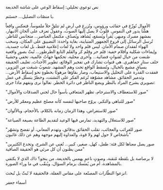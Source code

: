 <p/>نص توعوي تحليلي: إسقاط الوعي على شاشة الخديعة

يا منصّات التضليل... خسئتم.

الأموال تُوزّع في حقائب ورؤوس، وتُزرع في أرضٍ لم تتلقَّ حلاً ملموساً، فتعكس واقعاً هشًّا يدور في النفوس.
قلوبٌ لا يصل إليها الصوت، وعقولٌ تعزف على ألحانِ الانبهار،
بمشهدٍ مفبرك ومبهِر، يُقرأ ويُسمَع، يُشاهد ويُصدّق، مكتمل العناصر... متجانس للناظر.
تُرسل الرسائل إلى فروع الجمهور المتباينة، بغاية واحدة: التضييق على المكان، وسحب الهواء لفقدان صمام الأمان.
ليس قلم واحد ولا لغات إعلامية فقط، بل لغات جسدية، وإيماءات شكلية وأقلام خفية: قلم حر وقلم كر والقلم التابع الطرطور... تُبثّ بصورٍ واقعية صُنعت من خيال لقنواتٍ فضائية... وأخرى محلية، تحكمها جهاتٌ عالمية، تخفي وحشيةً خلف ستارٍ جماهيري.
هي قنوات تشارك في تفجير الوقائع، تطوير الأحداث، تغليف الحقيقة بسياقٍ مشبع بالخيال، وتُسقط الواقع تحت وهم المشهد.
شعوبٌ شبعَت من التزوير، ففقدت القدرة على التحليل والاستيعاب، وصار بقاؤها مرهونًا بخطوةٍ نحو إسقاط الأرض... وتدمير الحقائق.
مشاهد مشوّهة تُرغم الفكر على التشتت، وخطرٌ يتسلّل في عمل تصويري يشرح المراد بالنظر ويضع الناظر في دائرة الخطر. تعالوا نرى ونفهم ماذا جرى:

"صور للاستعطاف والاسترحام، تظهر المتعافي بأسوأ حال لجني الصدقات والأموال"

 "صور للتباهي والتكبر، يروّج صاحبها لنفسه كأنه مصلح عظيم ومعمّر للأرض"

"صور للاستعراض، وهذا الزمان زمانه بالكلام، بالأحجام، وبالألوان"

"صور للاستغلال والتهديد، تمارس فيها الوعيد لتقديم الطاعة بصيغة الصياعة"

"صور للغرائب والعجائب، تقلب الحقائق بدقائق، وتهدم المعاني، أو تفضح وتشهّر بأشخاص لا حول لهم ولا قوة، والعداوة إليهم موجهة وهم عن ذلك غائبون"

"صور يصل معناها لكل فئة: طفل، كهل، صغير، كبير... تُغني عن الشرح، وتخدع الكثيرين ممن يظنون أن كل مرئي هو الحقيقة الصافية"

لا برصاصة بل بلقطة مُتقنة، وصوتٍ ناعمٍ يهمس بالخديعة،
من ينجو؟
ذاك الذي لا يكتفي بالمشاهدة، أم من يُمسك بزمام السؤال،
ويُنقّب في ما وراء الصورة.

انزعوا النظّارات المصنّعة على مقاس الغفلة، فالحقيقة لا تُبثّ بل تُبحث.

أسماء جعفر<p>
